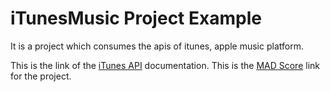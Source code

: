 # iTunesMusic Project Example

It is a project which consumes the apis of itunes, apple music platform.
 
This is the link of the [iTunes API] documentation.
This is the [MAD Score] link for the project.



[iTunes API]: <https://affiliate.itunes.apple.com/resources/documentation/itunes-store-web-service-search-api/>
[MAD Score]: <https://madscorecard.withgoogle.com/scorecards/1050428752/>


